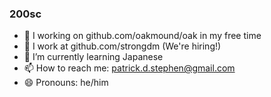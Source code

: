 ### 200sc

- 🔭 I working on github.com/oakmound/oak in my free time
- 👔 I work at github.com/strongdm (We're hiring!) 
- 🌱 I’m currently learning Japanese
- 📫 How to reach me: patrick.d.stephen@gmail.com
- 😄 Pronouns: he/him
